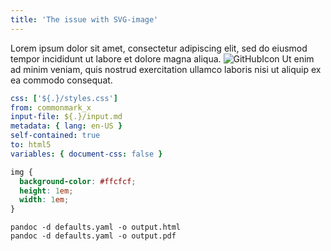 ```yaml
---
title: 'The issue with SVG-image'
---
```

Lorem ipsum dolor sit amet, consectetur adipiscing elit, sed do eiusmod tempor incididunt ut labore et dolore magna aliqua.
![GitHubIcon]
Ut enim ad minim veniam, quis nostrud exercitation ullamco laboris nisi ut aliquip ex ea commodo consequat.

[GitHubIcon]: https://unpkg.com/simple-icons@v6/icons/github.svg

```yaml
css: ['${.}/styles.css']
from: commonmark_x
input-file: ${.}/input.md
metadata: { lang: en-US }
self-contained: true
to: html5
variables: { document-css: false }
```

```css
img {
  background-color: #ffcfcf;
  height: 1em;
  width: 1em;
}
```

```
pandoc -d defaults.yaml -o output.html
pandoc -d defaults.yaml -o output.pdf
```
